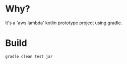# Why?
It's a 'aws lambda' kotlin prototype project using gradle.

# Build
```
gradle clean test jar
```

